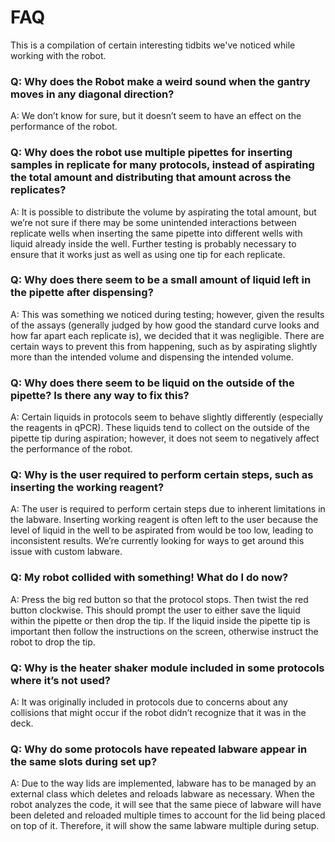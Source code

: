 # FAQ
This is a compilation of certain interesting tidbits we've noticed while working with the robot. 

### Q: Why does the Robot make a weird sound when the gantry moves in any diagonal direction? 

A: We don’t know for sure, but it doesn’t seem to have an effect on the performance of the robot. 

### Q: Why does the robot use multiple pipettes for inserting samples in replicate for many protocols, instead of aspirating the total amount and distributing that amount across the replicates? 

A: It is possible to distribute the volume by aspirating the total amount, but we’re not sure if there may be some unintended interactions between replicate wells when inserting the same pipette into different wells with liquid already inside the well. Further testing is probably necessary to ensure that it works just as well as using one tip for each replicate.  

### Q: Why does there seem to be a small amount of liquid left in the pipette after dispensing? 

A: This was something we noticed during testing; however, given the results of the assays (generally judged by how good the standard curve looks and how far apart each replicate is), we decided that it was negligible. There are certain ways to prevent this from happening, such as by aspirating slightly more than the intended volume and dispensing the intended volume. 

### Q: Why does there seem to be liquid on the outside of the pipette? Is there any way to fix this? 

A: Certain liquids in protocols seem to behave slightly differently (especially the reagents in qPCR). These liquids tend to collect on the outside of the pipette tip during aspiration; however, it does not seem to negatively affect the performance of the robot. 

### Q: Why is the user required to perform certain steps, such as inserting the working reagent? 

A: The user is required to perform certain steps due to inherent limitations in the labware. Inserting working reagent is often left to the user because the level of liquid in the well to be aspirated from would be too low, leading to inconsistent results. We’re currently looking for ways to get around this issue with custom labware. 

### Q: My robot collided with something! What do I do now? 

A: Press the big red button so that the protocol stops. Then twist the red button clockwise. This should prompt the user to either save the liquid within the pipette or then drop the tip. If the liquid inside the pipette tip is important then follow the instructions on the screen, otherwise instruct the robot to drop the tip.  

### Q: Why is the heater shaker module included in some protocols where it’s not used? 

A: It was originally included in protocols due to concerns about any collisions that might occur if the robot didn’t recognize that it was in the deck.  

### Q: Why do some protocols have repeated labware appear in the same slots during set up? 

A: Due to the way lids are implemented, labware has to be managed by an external class which deletes and reloads labware as necessary. When the robot analyzes the code, it will see that the same piece of labware will have been deleted and reloaded multiple times to account for the lid being placed on top of it. Therefore, it will show the same labware multiple during setup.  